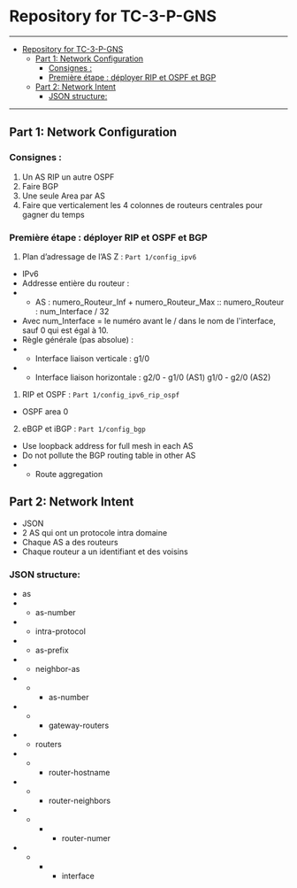 # Repository for TC-3-P-GNS
---
- [Repository for TC-3-P-GNS](#repository-for-tc-3-p-gns)
  - [Part 1: Network Configuration](#part-1-network-configuration)
    - [Consignes :](#consignes-)
    - [Première étape : déployer RIP et OSPF et BGP](#première-étape-déployer-rip-et-ospf-et-bgp)
  - [Part 2: Network Intent](#part-2-network-intent)
    - [JSON structure:](#json-structure)
---
## Part 1: Network Configuration
### Consignes :
1. Un AS RIP un autre OSPF
2. Faire BGP
3. Une seule Area par AS
4. Faire que verticalement les 4 colonnes de routeurs centrales pour gagner du temps
### Première étape : déployer RIP et OSPF et BGP
1. Plan d’adressage de l’AS Z : `Part 1/config_ipv6` 
* IPv6
* Addresse entière du routeur : 
* * AS : numero_Routeur_Inf + numero_Routeur_Max :: numero_Routeur : num_Interface / 32
* Avec num_Interface = le numéro avant le / dans le nom de l'interface, sauf 0 qui est égal à 10.
* Règle générale (pas absolue) :
* * Interface liaison verticale : g1/0
* * Interface liaison horizontale : g2/0 - g1/0 (AS1) g1/0 - g2/0 (AS2) 
1. RIP et OSPF : `Part 1/config_ipv6_rip_ospf`
* OSPF area 0
2. eBGP et iBGP : `Part 1/config_bgp`
* Use loopback address for full mesh in each AS
* Do not pollute the BGP routing table in other AS
* * Route aggregation 
## Part 2: Network Intent
* JSON
* 2 AS qui ont un protocole intra domaine
* Chaque AS a des routeurs
* Chaque routeur a un identifiant et des voisins
### JSON structure:
* as 
* * as-number
* * intra-protocol
* * as-prefix
* * neighbor-as
* * * as-number
* * * gateway-routers
* * routers
* * * router-hostname
* * * router-neighbors
* * * * router-numer
* * * * interface